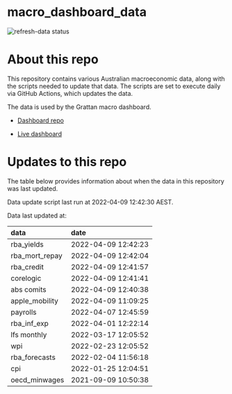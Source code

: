 
<!-- README.md is generated from README.Rmd. Please edit that file -->

# macro\_dashboard\_data

<!-- badges: start -->

![refresh-data
status](https://github.com/grattan/macro_dashboard_data/workflows/refresh-data/badge.svg)

<!-- badges: end -->

# About this repo

This repository contains various Australian macroeconomic data, along
with the scripts needed to update that data. The scripts are set to
execute daily via GitHub Actions, which updates the data.

The data is used by the Grattan macro dashboard.

  - [Dashboard repo](https://github.com/grattan/macrodashboard)

  - [Live dashboard](https://mattcowgill.shinyapps.io/macrodashboard/)

# Updates to this repo

The table below provides information about when the data in this
repository was last updated.

Data update script last run at 2022-04-09 12:42:30 AEST.

Data last updated at:

| data             | date                |
| :--------------- | :------------------ |
| rba\_yields      | 2022-04-09 12:42:23 |
| rba\_mort\_repay | 2022-04-09 12:42:04 |
| rba\_credit      | 2022-04-09 12:41:57 |
| corelogic        | 2022-04-09 12:41:41 |
| abs comits       | 2022-04-09 12:40:38 |
| apple\_mobility  | 2022-04-09 11:09:25 |
| payrolls         | 2022-04-07 12:45:59 |
| rba\_inf\_exp    | 2022-04-01 12:22:14 |
| lfs monthly      | 2022-03-17 12:05:52 |
| wpi              | 2022-02-23 12:05:52 |
| rba\_forecasts   | 2022-02-04 11:56:18 |
| cpi              | 2022-01-25 12:04:51 |
| oecd\_minwages   | 2021-09-09 10:50:38 |
